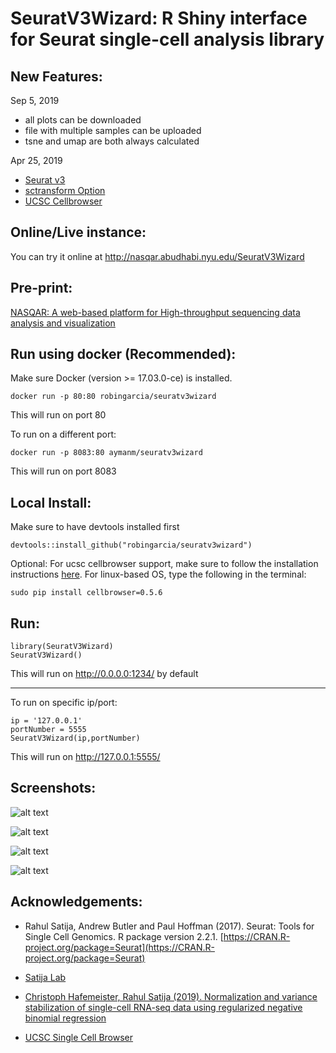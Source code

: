 # SeuratV3Wizard: R Shiny interface for Seurat single-cell analysis library

## New Features:
Sep 5, 2019
- all plots can be downloaded
- file with multiple samples can be uploaded
- tsne and umap are both always calculated

Apr 25, 2019
- [Seurat v3](https://github.com/satijalab/seurat)
- [sctransform Option](https://github.com/ChristophH/sctransform)
- [UCSC Cellbrowser](https://github.com/maximilianh/cellBrowser)

## Online/Live instance:
You can try it online at http://nasqar.abudhabi.nyu.edu/SeuratV3Wizard

## Pre-print:
[NASQAR: A web-based platform for High-throughput sequencing data analysis and visualization](https://doi.org/10.1101/709980)

## Run using docker (Recommended):
Make sure Docker (version >= 17.03.0-ce) is installed.
```
docker run -p 80:80 robingarcia/seuratv3wizard
```
This will run on port 80

To run on a different port:
```
docker run -p 8083:80 aymanm/seuratv3wizard
```
This will run on port 8083

## Local Install:
Make sure to have devtools installed first
```
devtools::install_github("robingarcia/seuratv3wizard")
```

Optional: For ucsc cellbrowser support, make sure to follow the installation instructions [here](https://cellbrowser.readthedocs.io). For linux-based OS, type the following in the terminal:
```
sudo pip install cellbrowser=0.5.6
```
## Run:

```
library(SeuratV3Wizard)
SeuratV3Wizard()
```
This will run on http://0.0.0.0:1234/ by default
***

To run on specific ip/port:

```
ip = '127.0.0.1'
portNumber = 5555
SeuratV3Wizard(ip,portNumber)
```
This will run on http://127.0.0.1:5555/

## Screenshots:
![alt text](screenshots/screenshot-input.png "Input Data")

![alt text](screenshots/screenshot-vln.png "Vln Plots")

![alt text](screenshots/screenshot-tsne.png "TSNE")

![alt text](screenshots/screenshot-markers.png "Cluster Biomarkers")

## Acknowledgements:

- Rahul Satija, Andrew Butler and Paul Hoffman (2017). Seurat: Tools for Single Cell Genomics. R package version 2.2.1\. [https://CRAN.R-project.org/package=Seurat](https://CRAN.R-project.org/package=Seurat)

- [Satija Lab](http://satijalab.org/seurat/)

- [Christoph Hafemeister, Rahul Satija (2019). Normalization and variance stabilization of single-cell RNA-seq data using regularized negative binomial regression](https://github.com/ChristophH/sctransform)

- [UCSC Single Cell Browser](https://github.com/maximilianh/cellBrowser)
